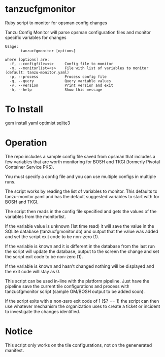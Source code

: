 # tanzucfgmonitor
Ruby script to monitor for opsman config changes

Tanzu Config Monitor will parse opsman configuration files and monitor specific variables for changes

```
Usage:
       tanzucfgmonitor [options]

where [options] are:
  -f, --configfile=<s>     Config file to monitor
  -m, --monitorlist=<s>    File with list of variables to monitor (default: tanzu-monitor.yaml)
  -p, --process            Process config file
  -q, --query              Query variable values
  -v, --version            Print version and exit
  -h, --help               Show this message
```

# To Install
gem install yaml optimist sqlite3

# Operation
The repo includes a sample config file saved from opsman that includes a few variables that are worth monitoring for BOSH and TKGI (formerly Pivotal Container Service PKS).

You must specify a config file and you can use multiple configs in multiple runs.

The script works by reading the list of variables to monitor.  This defaults to tanzu-monitor.yaml and has the default suggested variables to start with for BOSH and TKGI.

The script then reads in the config file specified and gets the values of the variables from the monitorlist.  

If the variable value is unknown (1st time read) it will save the value in the SQLite database (tanzucfgmonitor.db) and output that the value was added and set the script exit code to be non-zero (1).

If the variable is known and it is different in the database from the last run the script will update the database, output to the screen the change and set the script exit code to be non-zero (1).

If the variable is known and hasn't changed nothing will be displayed and the exit code will stay as 0.

This script can be used in-line with the platform pipeline.  Just have the pipeline save the current tile configurations and process with tanzucfgmonitor script (sample OM/BOSH output to be added soon).

If the script exits with a non-zero exit code of 1 ($? == 1) the script can then use whatever mechanism the organization uses to create a ticket or incident to investigate the changes identified.

# Notice
This script only works on the tile configurations, not on the genenerated manifest.

